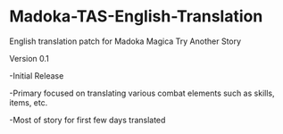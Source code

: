 # Madoka-TAS-English-Translation
English translation patch for Madoka Magica Try Another Story

Version 0.1

-Initial Release

-Primary focused on translating various combat elements such as skills, items, etc.

-Most of story for first few days translated
